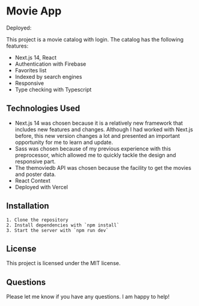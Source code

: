 # Movie App
Deployed: 

This project is a movie catalog with login.
 The catalog has the following features:

* Next.js 14, React
* Authentication with Firebase
* Favorites list
* Indexed by search engines
* Responsive
* Type checking with Typescript

## Technologies Used

* Next.js 14 was chosen because it is a relatively new framework that includes new features and changes. Although I had worked with Next.js before, this new version changes a lot and presented an important opportunity for me to learn and update.
* Sass was chosen because of my previous experience with this preprocessor, which allowed me to quickly tackle the design and responsive part.
* The themoviedb API was chosen because the facility to get the movies and poster data.
* React Context
* Deployed with Vercel

## Installation

```
1. Clone the repository
2. Install dependencies with `npm install`
3. Start the server with `npm run dev`
```

## License

This project is licensed under the MIT license.

## Questions

Please let me know if you have any questions. I am happy to help!
